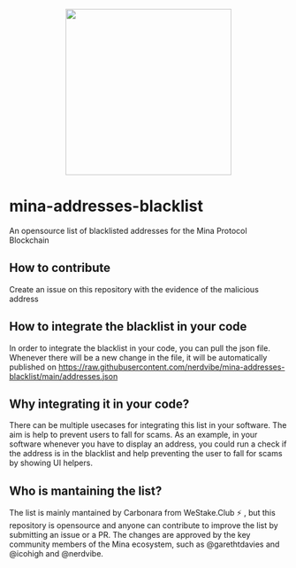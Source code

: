 
<p align="center"> 
<img height="300" src="https://blacklist.mina.tools/img/banner.png">
</p>

# mina-addresses-blacklist
An opensource list of blacklisted addresses for the Mina Protocol Blockchain

## How to contribute
Create an issue on this repository with the evidence of the malicious address

## How to integrate the blacklist in your code

In order to integrate the blacklist in your code, you can pull the json file. Whenever there will be a new change in the file, it will be automatically published on https://raw.githubusercontent.com/nerdvibe/mina-addresses-blacklist/main/addresses.json

## Why integrating it in your code?

There can be  multiple usecases for integrating this list in your software. The aim is help to prevent users to fall for scams. As an example, in your software whenever you have to display an address, you could run a check if the address is in the blacklist and help preventing the user to fall for scams by showing UI helpers.

## Who is mantaining the list?

The list is mainly mantained by Carbonara from WeStake.Club ⚡️ , but this repository is opensource and anyone can contribute to improve the list by submitting an issue or a PR. The changes are approved by the key community members of the Mina ecosystem, such as @garethtdavies and @icohigh and @nerdvibe.
